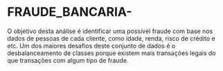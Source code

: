 # FRAUDE_BANCARIA-
O objetivo desta análise é identificar uma possível fraude com base nos dados de pessoas de cada cliente, como idade, renda, risco de crédito e etc. Um dos maiores desafios deste conjunto de dados é o desbalanceamento de classes porque existem mais transações legais do que transações com algum tipo de fraude. 
